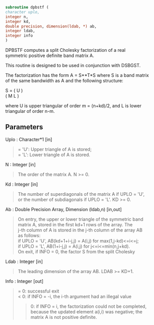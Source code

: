 ```fortran  
subroutine dpbstf (  
character uplo,  
integer n,  
integer kd,  
double precision, dimension(ldab, *) ab,  
integer ldab,  
integer info  
)  
```  
  
DPBSTF computes a split Cholesky factorization of a real  
symmetric positive definite band matrix A.  
  
This routine is designed to be used in conjunction with DSBGST.  
  
The factorization has the form  A = S**T*S  where S is a band matrix  
of the same bandwidth as A and the following structure:  
  
S = ( U    )  
( M  L )  
  
where U is upper triangular of order m = (n+kd)/2, and L is lower  
triangular of order n-m.  
  
## Parameters  
Uplo : Character*1 [in]  
> = 'U':  Upper triangle of A is stored;  
> = 'L':  Lower triangle of A is stored.  
  
N : Integer [in]  
> The order of the matrix A.  N >= 0.  
  
Kd : Integer [in]  
> The number of superdiagonals of the matrix A if UPLO = 'U',  
> or the number of subdiagonals if UPLO = 'L'.  KD >= 0.  
  
Ab : Double Precision Array, Dimension (ldab,n) [in,out]  
> On entry, the upper or lower triangle of the symmetric band  
> matrix A, stored in the first kd+1 rows of the array.  The  
> j-th column of A is stored in the j-th column of the array AB  
> as follows:  
> if UPLO = 'U', AB(kd+1+i-j,j) = A(i,j) for max(1,j-kd)<=i<=j;  
> if UPLO = 'L', AB(1+i-j,j)    = A(i,j) for j<=i<=min(n,j+kd).  
> On exit, if INFO = 0, the factor S from the split Cholesky  
  
Ldab : Integer [in]  
> The leading dimension of the array AB.  LDAB >= KD+1.  
  
Info : Integer [out]  
> = 0: successful exit  
> < 0: if INFO = -i, the i-th argument had an illegal value  
> > 0: if INFO = i, the factorization could not be completed,  
> because the updated element a(i,i) was negative; the  
> matrix A is not positive definite.  
  
